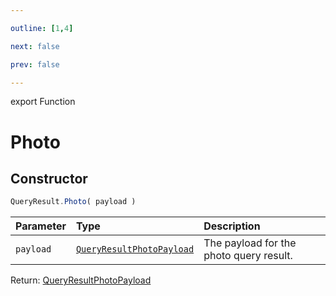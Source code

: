 ```yaml
---

outline: [1,4]

next: false

prev: false

---
```


export Function
# Photo

## Constructor
 ```ts
 QueryResult.Photo( payload )
 ```
 
 | Parameter | Type | Description |
| :--- | :--- | :--- |
| `payload` | [`QueryResultPhotoPayload`](../../../interfaces/QueryResultPhotoPayload.md) | The payload for the photo query result. |

Return: [QueryResultPhotoPayload](../../../interfaces/QueryResultPhotoPayload.md)
